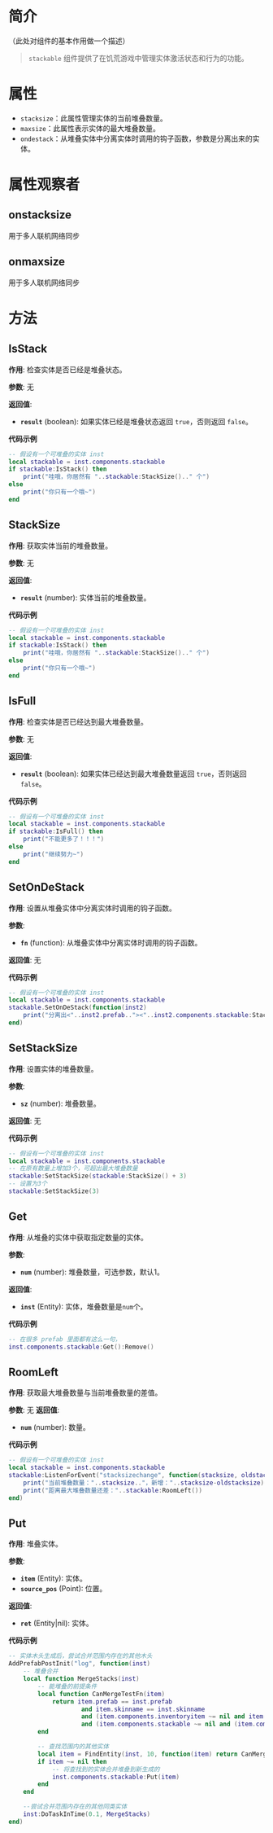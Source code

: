 
# 简介
（此处对组件的基本作用做一个描述）
>`stackable` 组件提供了在饥荒游戏中管理实体激活状态和行为的功能。

# 属性

- `stacksize`：此属性管理实体的当前堆叠数量。
- `maxsize`：此属性表示实体的最大堆叠数量。
- `ondestack`：从堆叠实体中分离实体时调用的钩子函数，参数是分离出来的实体。

# 属性观察者

## onstacksize
用于多人联机网络同步

## onmaxsize
用于多人联机网络同步

# 方法

## IsStack

**作用**: 检查实体是否已经是堆叠状态。

**参数**: 无

**返回值**:
- **`result`** (boolean): 如果实体已经是堆叠状态返回 `true`，否则返回 `false`。

**代码示例**
```lua
-- 假设有一个可堆叠的实体 inst
local stackable = inst.components.stackable
if stackable:IsStack() then
    print("哇哦，你居然有 "..stackable:StackSize().." 个")
else
    print("你只有一个哦~")
end
```

## StackSize

**作用**: 获取实体当前的堆叠数量。

**参数**: 无

**返回值**:
- **`result`** (number): 实体当前的堆叠数量。

**代码示例**
```lua
-- 假设有一个可堆叠的实体 inst
local stackable = inst.components.stackable
if stackable:IsStack() then
    print("哇哦，你居然有 "..stackable:StackSize().." 个")
else
    print("你只有一个哦~")
end
```

## IsFull

**作用**: 检查实体是否已经达到最大堆叠数量。

**参数**: 无

**返回值**:
- **`result`** (boolean): 如果实体已经达到最大堆叠数量返回 `true`，否则返回 `false`。

**代码示例**
```lua
-- 假设有一个可堆叠的实体 inst
local stackable = inst.components.stackable
if stackable:IsFull() then
    print("不能更多了！！！")
else
    print("继续努力~")
end
```

## SetOnDeStack

**作用**: 设置从堆叠实体中分离实体时调用的钩子函数。

**参数**:
- **`fn`** (function): 从堆叠实体中分离实体时调用的钩子函数。

**返回值**: 无

**代码示例**
```lua
-- 假设有一个可堆叠的实体 inst
local stackable = inst.components.stackable
stackable.SetOnDeStack(function(inst2)
    print("分离出<"..inst2.prefab.."><"..inst2.components.stackable:StackSize()..">个")
end)
```

## SetStackSize

**作用**: 设置实体的堆叠数量。

**参数**:
- **`sz`** (number): 堆叠数量。

**返回值**: 无

**代码示例**
```lua
-- 假设有一个可堆叠的实体 inst
local stackable = inst.components.stackable
-- 在原有数量上增加3个，可超出最大堆叠数量
stackable:SetStackSize(stackable:StackSize() + 3)
-- 设置为3个
stackable:SetStackSize(3)
```

## Get

**作用**: 从堆叠的实体中获取指定数量的实体。

**参数**:
- **`num`** (number): 堆叠数量，可选参数，默认1。

**返回值**: 
- **`inst`** (Entity): 实体，堆叠数量是`num`个。

**代码示例**
```lua
-- 在很多 prefab 里面都有这么一句，
inst.components.stackable:Get():Remove()

```

## RoomLeft

**作用**: 获取最大堆叠数量与当前堆叠数量的差值。

**参数**: 无
**返回值**:
- **`num`** (number): 数量。

**代码示例**
```lua
-- 假设有一个可堆叠的实体 inst
local stackable = inst.components.stackable
stackable:ListenForEvent("stacksizechange", function(stacksize, oldstacksize)
    print("当前堆叠数量："..stacksize.."，新增："..stacksize-oldstacksize)
    print("距离最大堆叠数量还差："..stackable:RoomLeft())
end)
```

## Put

**作用**: 堆叠实体。

**参数**: 
- **`item`** (Entity): 实体。
- **`source_pos`** (Point): 位置。

**返回值**:
- **`ret`** (Entity|nil): 实体。

**代码示例**
```lua
-- 实体木头生成后，尝试合并范围内存在的其他木头
AddPrefabPostInit("log", function(inst)
    -- 堆叠合并
    local function MergeStacks(inst)
        -- 能堆叠的前提条件
        local function CanMergeTestFn(item)
            return item.prefab == inst.prefab
                    and item.skinname == inst.skinname
                    and (item.components.inventoryitem ~= nil and item.components.inventoryitem.is_landed)
                    and (item.components.stackable ~= nil and (item.components.stackable:RoomLeft() >= inst.components.stackable:StackSize()))
        end

        -- 查找范围内的其他实体
        local item = FindEntity(inst, 10, function(item) return CanMergeTestFn(item) end)
        if item ~= nil then
            -- 将查找到的实体合并堆叠到新生成的
            inst.components.stackable:Put(item)
        end
    end

    --尝试合并范围内存在的其他同类实体
    inst:DoTaskInTime(0.1, MergeStacks)
end)
```
